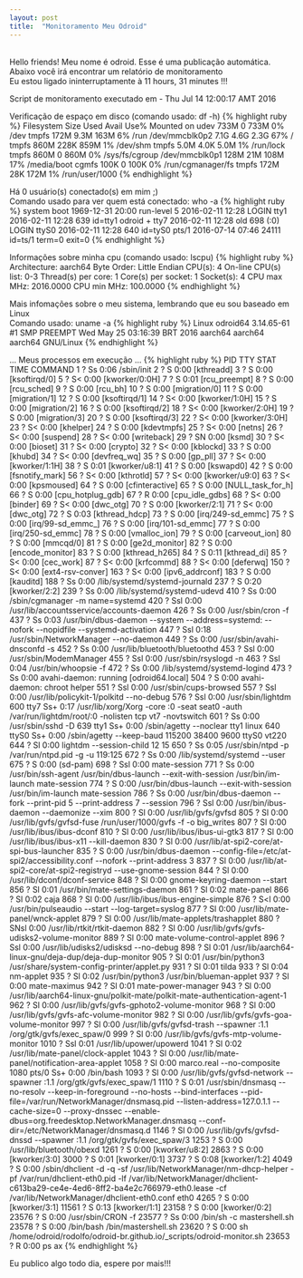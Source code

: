 ```yaml
---
layout: post
title:  "Monitoramento Meu Odroid"
---
```

<br />
Hello friends! Meu nome é odroid. Esse é uma publicação automática. <br />
Abaixo você irá encontrar um relatório de monitoramento <br />
Eu estou ligado ininterruptamente à 11 hours, 31 minutes !!!

Script de monitoramento executado em - Thu Jul 14 12:00:17 AMT 2016 <br />

Verificação de espaço em disco (comando usado: df -h)
{% highlight ruby %}
Filesystem      Size  Used Avail Use% Mounted on
udev            733M     0  733M   0% /dev
tmpfs           172M  9.3M  163M   6% /run
/dev/mmcblk0p2  7.1G  4.6G  2.3G  67% /
tmpfs           860M  228K  859M   1% /dev/shm
tmpfs           5.0M  4.0K  5.0M   1% /run/lock
tmpfs           860M     0  860M   0% /sys/fs/cgroup
/dev/mmcblk0p1  128M   21M  108M  17% /media/boot
cgmfs           100K     0  100K   0% /run/cgmanager/fs
tmpfs           172M   28K  172M   1% /run/user/1000
{% endhighlight %}

Há 0 usuário(s) conectado(s) em mim ;) <br />
Comando usado para ver quem está conectado: who -a
{% highlight ruby %}
           system boot  1969-12-31 20:00
           run-level 5  2016-02-11 12:28
LOGIN      tty1         2016-02-11 12:28               639 id=tty1
odroid   + tty7         2016-02-11 12:28  old          698 (:0)
LOGIN      ttyS0        2016-02-11 12:28               640 id=tyS0
           pts/1        2016-07-14 07:46             24111 id=ts/1  term=0 exit=0
{% endhighlight %}

Informações sobre minha cpu (comando usado: lscpu)
{% highlight ruby %}
Architecture:          aarch64
Byte Order:            Little Endian
CPU(s):                4
On-line CPU(s) list:   0-3
Thread(s) per core:    1
Core(s) per socket:    1
Socket(s):             4
CPU max MHz:           2016.0000
CPU min MHz:           100.0000
{% endhighlight %}

Mais infomações sobre o meu sistema, lembrando que eu sou baseado em Linux <br />
Comando usado: uname -a
{% highlight ruby %}
Linux odroid64 3.14.65-61 #1 SMP PREEMPT Wed May 25 03:16:39 BRT 2016 aarch64 aarch64 aarch64 GNU/Linux
{% endhighlight %}

... Meus processos em execução ...
{% highlight ruby %}
  PID TTY      STAT   TIME COMMAND
    1 ?        Ss     0:06 /sbin/init
    2 ?        S      0:00 [kthreadd]
    3 ?        S      0:00 [ksoftirqd/0]
    5 ?        S<     0:00 [kworker/0:0H]
    7 ?        S      0:01 [rcu_preempt]
    8 ?        S      0:00 [rcu_sched]
    9 ?        S      0:00 [rcu_bh]
   10 ?        S      0:00 [migration/0]
   11 ?        S      0:00 [migration/1]
   12 ?        S      0:00 [ksoftirqd/1]
   14 ?        S<     0:00 [kworker/1:0H]
   15 ?        S      0:00 [migration/2]
   16 ?        S      0:00 [ksoftirqd/2]
   18 ?        S<     0:00 [kworker/2:0H]
   19 ?        S      0:00 [migration/3]
   20 ?        S      0:00 [ksoftirqd/3]
   22 ?        S<     0:00 [kworker/3:0H]
   23 ?        S<     0:00 [khelper]
   24 ?        S      0:00 [kdevtmpfs]
   25 ?        S<     0:00 [netns]
   26 ?        S<     0:00 [suspend]
   28 ?        S<     0:00 [writeback]
   29 ?        SN     0:00 [ksmd]
   30 ?        S<     0:00 [bioset]
   31 ?        S<     0:00 [crypto]
   32 ?        S<     0:00 [kblockd]
   33 ?        S      0:00 [khubd]
   34 ?        S<     0:00 [devfreq_wq]
   35 ?        S      0:00 [gp_pll]
   37 ?        S<     0:00 [kworker/1:1H]
   38 ?        S      0:01 [kworker/u8:1]
   41 ?        S      0:00 [kswapd0]
   42 ?        S      0:00 [fsnotify_mark]
   56 ?        S<     0:00 [kthrotld]
   57 ?        S<     0:00 [kworker/u9:0]
   63 ?        S<     0:00 [kpsmoused]
   64 ?        S      0:00 [cfinteractive]
   65 ?        S      0:00 [NULL_task_for_h]
   66 ?        S      0:00 [cpu_hotplug_gdb]
   67 ?        R      0:00 [cpu_idle_gdbs]
   68 ?        S<     0:00 [binder]
   69 ?        S<     0:00 [dwc_otg]
   70 ?        S      0:00 [kworker/2:1]
   71 ?        S<     0:00 [dwc_otg]
   72 ?        S      0:03 [kthread_hdcp]
   73 ?        S      0:00 [irq/249-sd_emmc]
   75 ?        S      0:00 [irq/99-sd_emmc_]
   76 ?        S      0:00 [irq/101-sd_emmc]
   77 ?        S      0:00 [irq/250-sd_emmc]
   78 ?        S      0:00 [vmalloc_ion]
   79 ?        S      0:00 [carveout_ion]
   80 ?        S      0:00 [mmcqd/0]
   81 ?        S      0:00 [ge2d_monitor]
   82 ?        S      0:00 [encode_monitor]
   83 ?        S      0:00 [kthread_h265]
   84 ?        S      0:11 [kthread_di]
   85 ?        S<     0:00 [cec_work]
   87 ?        S<     0:00 [krfcommd]
   88 ?        S<     0:00 [deferwq]
  150 ?        S<     0:00 [ext4-rsv-conver]
  163 ?        S<     0:00 [ipv6_addrconf]
  183 ?        S      0:00 [kauditd]
  188 ?        Ss     0:00 /lib/systemd/systemd-journald
  237 ?        S      0:20 [kworker/2:2]
  239 ?        Ss     0:00 /lib/systemd/systemd-udevd
  410 ?        Ss     0:00 /sbin/cgmanager -m name=systemd
  420 ?        Ssl    0:00 /usr/lib/accountsservice/accounts-daemon
  426 ?        Ss     0:00 /usr/sbin/cron -f
  437 ?        Ss     0:03 /usr/bin/dbus-daemon --system --address=systemd: --nofork --nopidfile --systemd-activation
  447 ?        Ssl    0:18 /usr/sbin/NetworkManager --no-daemon
  449 ?        Ss     0:00 /usr/sbin/avahi-dnsconfd -s
  452 ?        Ss     0:00 /usr/lib/bluetooth/bluetoothd
  453 ?        Ssl    0:00 /usr/sbin/ModemManager
  455 ?        Ssl    0:00 /usr/sbin/rsyslogd -n
  463 ?        Ssl    0:04 /usr/bin/whoopsie -f
  472 ?        Ss     0:00 /lib/systemd/systemd-logind
  473 ?        Ss     0:00 avahi-daemon: running [odroid64.local]
  504 ?        S      0:00 avahi-daemon: chroot helper
  551 ?        Ssl    0:00 /usr/sbin/cups-browsed
  557 ?        Ssl    0:00 /usr/lib/policykit-1/polkitd --no-debug
  576 ?        Ssl    0:00 /usr/sbin/lightdm
  600 tty7     Ss+    0:17 /usr/lib/xorg/Xorg -core :0 -seat seat0 -auth /var/run/lightdm/root/:0 -nolisten tcp vt7 -novtswitch
  601 ?        Ss     0:00 /usr/sbin/sshd -D
  639 tty1     Ss+    0:00 /sbin/agetty --noclear tty1 linux
  640 ttyS0    Ss+    0:00 /sbin/agetty --keep-baud 115200 38400 9600 ttyS0 vt220
  644 ?        Sl     0:00 lightdm --session-child 12 15
  650 ?        Ss     0:05 /usr/sbin/ntpd -p /var/run/ntpd.pid -g -u 119:125
  672 ?        Ss     0:00 /lib/systemd/systemd --user
  675 ?        S      0:00 (sd-pam)
  698 ?        Ssl    0:00 mate-session
  771 ?        Ss     0:00 /usr/bin/ssh-agent /usr/bin/dbus-launch --exit-with-session /usr/bin/im-launch mate-session
  774 ?        S      0:00 /usr/bin/dbus-launch --exit-with-session /usr/bin/im-launch mate-session
  786 ?        Ss     0:00 /usr/bin/dbus-daemon --fork --print-pid 5 --print-address 7 --session
  796 ?        Ssl    0:00 /usr/bin/ibus-daemon --daemonize --xim
  800 ?        Sl     0:00 /usr/lib/gvfs/gvfsd
  805 ?        Sl     0:00 /usr/lib/gvfs/gvfsd-fuse /run/user/1000/gvfs -f -o big_writes
  807 ?        Sl     0:00 /usr/lib/ibus/ibus-dconf
  810 ?        Sl     0:00 /usr/lib/ibus/ibus-ui-gtk3
  817 ?        Sl     0:00 /usr/lib/ibus/ibus-x11 --kill-daemon
  830 ?        Sl     0:00 /usr/lib/at-spi2-core/at-spi-bus-launcher
  835 ?        S      0:00 /usr/bin/dbus-daemon --config-file=/etc/at-spi2/accessibility.conf --nofork --print-address 3
  837 ?        Sl     0:00 /usr/lib/at-spi2-core/at-spi2-registryd --use-gnome-session
  844 ?        Sl     0:00 /usr/lib/dconf/dconf-service
  848 ?        Sl     0:00 gnome-keyring-daemon --start
  856 ?        Sl     0:01 /usr/bin/mate-settings-daemon
  861 ?        Sl     0:02 mate-panel
  866 ?        Sl     0:02 caja
  868 ?        Sl     0:00 /usr/lib/ibus/ibus-engine-simple
  876 ?        S<l    0:00 /usr/bin/pulseaudio --start --log-target=syslog
  877 ?        Sl     0:00 /usr/lib/mate-panel/wnck-applet
  879 ?        Sl     0:00 /usr/lib/mate-applets/trashapplet
  880 ?        SNsl   0:00 /usr/lib/rtkit/rtkit-daemon
  882 ?        Sl     0:00 /usr/lib/gvfs/gvfs-udisks2-volume-monitor
  889 ?        Sl     0:00 mate-volume-control-applet
  896 ?        Ssl    0:00 /usr/lib/udisks2/udisksd --no-debug
  898 ?        Sl     0:01 /usr/lib/aarch64-linux-gnu/deja-dup/deja-dup-monitor
  905 ?        Sl     0:01 /usr/bin/python3 /usr/share/system-config-printer/applet.py
  931 ?        Sl     0:01 tilda
  933 ?        Sl     0:04 nm-applet
  935 ?        Sl     0:02 /usr/bin/python3 /usr/bin/blueman-applet
  937 ?        Sl     0:00 mate-maximus
  942 ?        Sl     0:01 mate-power-manager
  943 ?        Sl     0:00 /usr/lib/aarch64-linux-gnu/polkit-mate/polkit-mate-authentication-agent-1
  962 ?        Sl     0:00 /usr/lib/gvfs/gvfs-gphoto2-volume-monitor
  968 ?        Sl     0:00 /usr/lib/gvfs/gvfs-afc-volume-monitor
  982 ?        Sl     0:00 /usr/lib/gvfs/gvfs-goa-volume-monitor
  997 ?        Sl     0:00 /usr/lib/gvfs/gvfsd-trash --spawner :1.1 /org/gtk/gvfs/exec_spaw/0
  999 ?        Sl     0:00 /usr/lib/gvfs/gvfs-mtp-volume-monitor
 1010 ?        Ssl    0:01 /usr/lib/upower/upowerd
 1041 ?        Sl     0:02 /usr/lib/mate-panel/clock-applet
 1043 ?        Sl     0:00 /usr/lib/mate-panel/notification-area-applet
 1058 ?        Sl     0:00 marco.real --no-composite
 1080 pts/0    Ss+    0:00 /bin/bash
 1093 ?        Sl     0:00 /usr/lib/gvfs/gvfsd-network --spawner :1.1 /org/gtk/gvfs/exec_spaw/1
 1110 ?        S      0:01 /usr/sbin/dnsmasq --no-resolv --keep-in-foreground --no-hosts --bind-interfaces --pid-file=/var/run/NetworkManager/dnsmasq.pid --listen-address=127.0.1.1 --cache-size=0 --proxy-dnssec --enable-dbus=org.freedesktop.NetworkManager.dnsmasq --conf-dir=/etc/NetworkManager/dnsmasq.d
 1146 ?        Sl     0:00 /usr/lib/gvfs/gvfsd-dnssd --spawner :1.1 /org/gtk/gvfs/exec_spaw/3
 1253 ?        S      0:00 /usr/lib/bluetooth/obexd
 1261 ?        S      0:00 [kworker/u8:2]
 2863 ?        S      0:00 [kworker/3:0]
 3000 ?        S      0:01 [kworker/0:1]
 3737 ?        S      0:08 [kworker/1:2]
 4049 ?        S      0:00 /sbin/dhclient -d -q -sf /usr/lib/NetworkManager/nm-dhcp-helper -pf /var/run/dhclient-eth0.pid -lf /var/lib/NetworkManager/dhclient-c613ba29-ce4e-4ed6-8ff2-ba4e2c766979-eth0.lease -cf /var/lib/NetworkManager/dhclient-eth0.conf eth0
 4265 ?        S      0:00 [kworker/3:1]
11561 ?        S      0:13 [kworker/1:1]
23158 ?        S      0:00 [kworker/0:2]
23576 ?        S      0:00 /usr/sbin/CRON -f
23577 ?        Ss     0:00 /bin/sh -c mastershell.sh
23578 ?        S      0:00 /bin/bash /bin/mastershell.sh
23620 ?        S      0:00 sh /home/odroid/rodolfo/odroid-br.github.io/_scripts/odroid-monitor.sh
23653 ?        R      0:00 ps ax
{% endhighlight %}

Eu publico algo todo dia, espere por mais!!!
